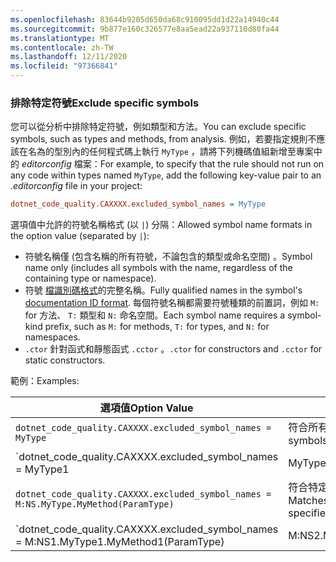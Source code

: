 ```yaml
---
ms.openlocfilehash: 83644b9205d650da68c910095dd1d22a14940c44
ms.sourcegitcommit: 9b877e160c326577e8aa5ead22a937110d80fa44
ms.translationtype: MT
ms.contentlocale: zh-TW
ms.lasthandoff: 12/11/2020
ms.locfileid: "97366841"
---
```

### <a name="exclude-specific-symbols"></a><span data-ttu-id="2a826-101">排除特定符號</span><span class="sxs-lookup"><span data-stu-id="2a826-101">Exclude specific symbols</span></span>

<span data-ttu-id="2a826-102">您可以從分析中排除特定符號，例如類型和方法。</span><span class="sxs-lookup"><span data-stu-id="2a826-102">You can exclude specific symbols, such as types and methods, from analysis.</span></span> <span data-ttu-id="2a826-103">例如，若要指定規則不應該在名為的型別內的任何程式碼上執行 `MyType` ，請將下列機碼值組新增至專案中的 *editorconfig* 檔案：</span><span class="sxs-lookup"><span data-stu-id="2a826-103">For example, to specify that the rule should not run on any code within types named `MyType`, add the following key-value pair to an *.editorconfig* file in your project:</span></span>

```ini
dotnet_code_quality.CAXXXX.excluded_symbol_names = MyType
```

<span data-ttu-id="2a826-104">選項值中允許的符號名稱格式 (以 `|`) 分隔：</span><span class="sxs-lookup"><span data-stu-id="2a826-104">Allowed symbol name formats in the option value (separated by `|`):</span></span>

- <span data-ttu-id="2a826-105">符號名稱僅 (包含名稱的所有符號，不論包含的類型或命名空間) 。</span><span class="sxs-lookup"><span data-stu-id="2a826-105">Symbol name only (includes all symbols with the name, regardless of the containing type or namespace).</span></span>
- <span data-ttu-id="2a826-106">符號 [檔識別碼格式](../../docs/csharp/programming-guide/xmldoc/processing-the-xml-file.md#id-strings)的完整名稱。</span><span class="sxs-lookup"><span data-stu-id="2a826-106">Fully qualified names in the symbol's [documentation ID format](../../docs/csharp/programming-guide/xmldoc/processing-the-xml-file.md#id-strings).</span></span> <span data-ttu-id="2a826-107">每個符號名稱都需要符號種類的前置詞，例如 `M:` for 方法、 `T:` 類型和 `N:` 命名空間。</span><span class="sxs-lookup"><span data-stu-id="2a826-107">Each symbol name requires a symbol-kind prefix, such as `M:` for methods, `T:` for types, and `N:` for namespaces.</span></span>
- <span data-ttu-id="2a826-108">`.ctor` 針對函式和靜態函式 `.cctor` 。</span><span class="sxs-lookup"><span data-stu-id="2a826-108">`.ctor` for constructors and `.cctor` for static constructors.</span></span>

<span data-ttu-id="2a826-109">範例：</span><span class="sxs-lookup"><span data-stu-id="2a826-109">Examples:</span></span>

| <span data-ttu-id="2a826-110">選項值</span><span class="sxs-lookup"><span data-stu-id="2a826-110">Option Value</span></span> | <span data-ttu-id="2a826-111">摘要</span><span class="sxs-lookup"><span data-stu-id="2a826-111">Summary</span></span> |
| --- | --- |
|`dotnet_code_quality.CAXXXX.excluded_symbol_names = MyType` | <span data-ttu-id="2a826-112">符合所有名稱為 `MyType` 的符號。</span><span class="sxs-lookup"><span data-stu-id="2a826-112">Matches all symbols named `MyType`.</span></span> |
|`dotnet_code_quality.CAXXXX.excluded_symbol_names = MyType1|MyType2` | <span data-ttu-id="2a826-113">符合所有名稱為 `MyType1` 或 `MyType2` 的符號。</span><span class="sxs-lookup"><span data-stu-id="2a826-113">Matches all symbols named either `MyType1` or `MyType2`.</span></span> |
|`dotnet_code_quality.CAXXXX.excluded_symbol_names = M:NS.MyType.MyMethod(ParamType)` | <span data-ttu-id="2a826-114">符合特定方法 `MyMethod` 與指定的完整簽章。</span><span class="sxs-lookup"><span data-stu-id="2a826-114">Matches specific method `MyMethod` with the specified fully qualified signature.</span></span> |
|`dotnet_code_quality.CAXXXX.excluded_symbol_names = M:NS1.MyType1.MyMethod1(ParamType)|M:NS2.MyType2.MyMethod2(ParamType)` | <span data-ttu-id="2a826-115">符合特定方法 `MyMethod1` 和 `MyMethod2` 個別的完整簽章。</span><span class="sxs-lookup"><span data-stu-id="2a826-115">Matches specific methods `MyMethod1` and `MyMethod2` with the respective fully qualified signatures.</span></span> |
